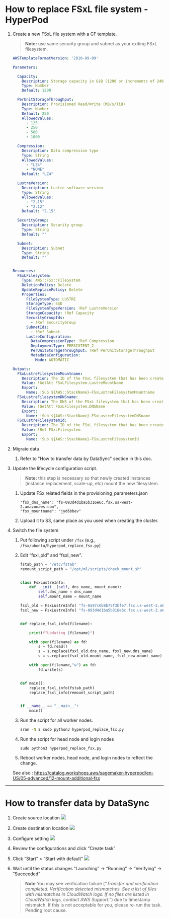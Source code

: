 # How to replace FSxL file system - HyperPod

1. Create a new FSxL file system with a CF template. 
    
    > **Note:** use same security group and subnet as your exiting FSxL filesystem.

      ``` yaml
      AWSTemplateFormatVersion: '2010-09-09'
      
      Parameters:
      
        Capacity:
          Description: Storage capacity in GiB (1200 or increments of 2400)
          Type: Number
          Default: 1200
      
        PerUnitStorageThroughput:
          Description: Provisioned Read/Write (MB/s/TiB)
          Type: Number
          Default: 250
          AllowedValues:
            - 125
            - 250
            - 500
            - 1000
      
        Compression:
          Description: Data compression type
          Type: String
          AllowedValues:
            - "LZ4"
            - "NONE"
          Default: "LZ4"
      
        LustreVersion:
          Description: Lustre software version
          Type: String
          AllowedValues:
            - "2.15"
            - "2.12"
          Default: "2.15"
      
        SecurityGroup:
          Description: Security group
          Type: String
          Default: ""
      
        Subnet:
          Description: Subnet
          Type: String
          Default: ""
      
      
      Resources:
        FSxLFilesystem:
          Type: AWS::FSx::FileSystem
          DeletionPolicy: Delete
          UpdateReplacePolicy: Delete
          Properties:
            FileSystemType: LUSTRE
            StorageType: SSD
            FileSystemTypeVersion: !Ref LustreVersion
            StorageCapacity: !Ref Capacity
            SecurityGroupIds:
              - !Ref SecurityGroup
            SubnetIds:
              - !Ref Subnet
            LustreConfiguration:
              DataCompressionType: !Ref Compression
              DeploymentType: PERSISTENT_2
              PerUnitStorageThroughput: !Ref PerUnitStorageThroughput
              MetadataConfiguration:
                Mode: AUTOMATIC
      
      Outputs:
        FSxLustreFilesystemMountname:
          Description: The ID of the FSxL filesystem that has been created
          Value: !GetAtt FSxLFilesystem.LustreMountName
          Export:
            Name: !Sub ${AWS::StackName}-FSxLustreFilesystemMountname
        FSxLustreFilesystemDNSname:
          Description: The DNS of the FSxL filesystem that has been created
          Value: !GetAtt FSxLFilesystem.DNSName
          Export:
            Name: !Sub ${AWS::StackName}-FSxLustreFilesystemDNSname
        FSxLustreFilesystemId:
          Description: The ID of the FSxL filesystem that has been created
          Value: !Ref FSxLFilesystem
          Export:
            Name: !Sub ${AWS::StackName}-FSxLustreFilesystemId
      ```

1. Migrate data
    1. Refer to "How to transfer data by DataSync" section in this doc.
1. Update the lifecycle configuration script.
    
    > **Note:** this step is necessary so that newly created instances (instance replacement, scale-up, etc) mount the new filesystem.
    
    1. Update FSx related fields in the provisioning_parameters.json

        ```
        "fsx_dns_name": "fs-093d4d1ba5b316e6c.fsx.us-west-2.amazonaws.com",
        "fsx_mountname": "jyd6bbev"
        ```
    1. Upload it to S3, same place as you used when creating the cluster.

1. Switch the file system
    1. Put following script under `/fsx`  (e.g., `/fsx/ubuntu/hyperpod_replace_fsx.py`)
    1. Edit “fsxl_old” and “fsxl_new”.
    
        ``` python
        fstab_path = "/etc/fstab"
        remount_script_path = "/opt/ml/scripts/check_mount.sh"
        
        
        class FsxLustreInfo:
            def __init__(self, dns_name, mount_name):
                self.dns_name = dns_name
                self.mount_name = mount_name
        
        fsxl_old = FsxLustreInfo( "fs-0a97c6b8b75f3bfe7.fsx.us-west-2.amazonaws.com", "vchi7bev" )
        fsxl_new = FsxLustreInfo( "fs-093d4d1ba5b316e6c.fsx.us-west-2.amazonaws.com", "jyd6bbev" )
        
        
        def replace_fsxl_info(filename):
        
            print(f"Updating {filename}")
        
            with open(filename) as fd:
                s = fd.read()
                s = s.replace(fsxl_old.dns_name, fsxl_new.dns_name)
                s = s.replace(fsxl_old.mount_name, fsxl_new.mount_name)
        
            with open(filename,"w") as fd:
                fd.write(s)
        
        
        def main():
            replace_fsxl_info(fstab_path)
            replace_fsxl_info(remount_script_path)
        
        
        if __name__ == "__main__":
            main()
        ```

    1. Run the script for all worker nodes.

        ``` bash
        srun -N 2 sudo python3 hyperpod_replace_fsx.py
        ```
    
    1. Run the script for head node and login nodes

        ```
        sudo python3 hyperpod_replace_fsx.py
        ```

    1. Reboot worker nodes, head node, and login nodes to reflect the change.


    See also : https://catalog.workshops.aws/sagemaker-hyperpod/en-US/05-advanced/12-mount-additional-fsx


---

# How to transfer data by DataSync

1. Create source location
    ![](./images/datasync-source.png)

1. Create destination location
    ![](./images/datasync-destination.png)
    
1. Configure setting
    ![](./images/datasync-transfer-config.png)

1. Review the configurations and click “Create task”

1. Click “Start” > “Start with default”
    ![](./images/datasync-task-status.png)

1. Wait until the status changes “Launching” → “Running” → “Verifying” → “Succeeded”
    
    > **Note** You may see verification failure (*“Transfer and verification completed. Verification detected mismatches. See a list of files with mismatches in CloudWatch logs. If no files are listed in CloudWatch logs, contact AWS Support.”*) due to timestamp mismatch. If this is not acceptable for you, please re-run the task. Pending root cause.

